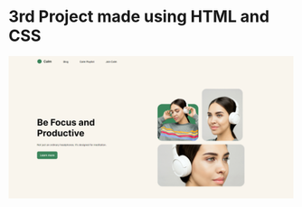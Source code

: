 # 3rd Project made using HTML and CSS

![outout](https://github.com/sunandasamanta/FSJS2.0/blob/main/HTML%20%26%20CSS/Project03/output.png)

